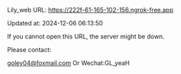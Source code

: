 Lily_web URL: https://222f-61-165-102-156.ngrok-free.app

Updated at: 2024-12-06 06:13:50

If you cannot open this URL, the server might be down.

Please contact: 

goley04@foxmail.com Or Wechat:GL_yeaH